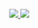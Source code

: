 <a href="https://github.com/jstrieb/github-stats">
<img src="https://github.com/leopoglia/github-stats/blob/master/generated/overview.svg#gh-dark-mode-only" />
<img src="https://github.com/leopoglia/github-stats/blob/master/generated/languages.svg#gh-dark-mode-only" />
</a>


